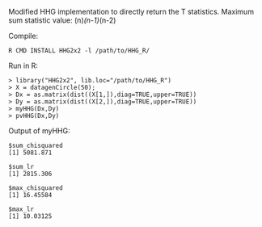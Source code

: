 Modified HHG implementation to directly return the T statistics. 
Maximum sum statistic value: (n)*(n-1)*(n-2)

Compile:

    R CMD INSTALL HHG2x2 -l /path/to/HHG_R/

Run in R:

    > library("HHG2x2", lib.loc="/path/to/HHG_R")
    > X = datagenCircle(50);
    > Dx = as.matrix(dist((X[1,]),diag=TRUE,upper=TRUE))
    > Dy = as.matrix(dist((X[2,]),diag=TRUE,upper=TRUE))
    > myHHG(Dx,Dy)
    > pvHHG(Dx,Dy)

Output of myHHG:

    $sum_chisquared
    [1] 5081.871
    
    $sum_lr
    [1] 2815.306
    
    $max_chisquared
    [1] 16.45584
    
    $max_lr
    [1] 10.03125
